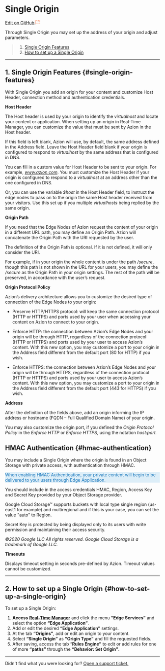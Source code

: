 # Single **Origin**

[Edit on GitHub <svg width="14" height="14" xmlns="http://www.w3.org/2000/svg"><g fill="none" stroke="#F3652B"><path d="M4.81.71H.672v11.43H12.1V8.001" stroke-width=".8"/><path d="M6.87.786h5.155V5.94M6.31 6.5L12.026.786"/></g></svg>](https://github.com/aziontech/docs_en/edit/master/edge-application/single-origin/index.md)

Through Single Origin you may set up the address of your origin and adjust parameters.

> 1. [Single Origin Features](#single-origin-features)
> 2. [How to set up a Single Origin](#how-to-set-up-a-single-origin)

---

## 1. Single Origin Features {#single-origin-features}

With Single Origin you add an origin for your content and customize Host Header, connection method and authentication credentials.

**Host Header**

The Host header is used by your origin to identify the *virtualhost* and locate your content or application. When setting up an origin in Real-Time Manager, you can customize the value that must be sent by Azion in the Host header.

If this field is left blank, Azion will use, by default, the same address defined in the Address field. Leave the Host Header field blank if your origin is configured to respond to *virtualhost* by the same address that is configured in DNS.

You can fill in a custom value for Host Header to be sent to your origin. For example, *www.azion.com*. You must customize the Host Header if your origin is configured to respond to a *virtualhost* at an address other than the one configured in DNS.

Or, you can use the variable *$host* in the Host Header field, to instruct the edge nodes to pass on to the origin the same Host header received from your visitors. Use this set up if you multiple *virtualhosts* being replied by the same origin.

**Origin Path**

If you need that the Edge Nodes of Azion request the content of your origin in a different URL path, you may define an Origin Path. Azion will concatenate the Origin Path with the URI requested by the user.

The definition of the Origin Path is optional. If it is not defined, it will only consider the URI.

For example, if in your origin the whole content is under the path */secure*, though this path is not shown in the URL for your users, you may define the */secure* as the Origin Path in your origin settings. The rest of the path will be preserved, in accordance with the user’s request.

**Origin Protocol Policy**

Azion’s delivery architecture allows you to customize the desired type of connection of the Edge Nodes to your origin:

* Preserve HTTP/HTTPS protocol: will keep the same connection protocol (HTTP or HTTPS) and ports used by your user when accessing your content on Azion to connect to your origin.

* Enforce HTTP: the connection between Azion’s Edge Nodes and your origin will be through HTTP, regardless of the connection protocol (HTTP or HTTPS) and ports used by your user to access Azion’s content. With this new option, you may customize a port to your origin in the Address field different from the default port (80 for HTTP) if you wish.

* Enforce HTTPS: the connection between Azion’s Edge Nodes and your origin will be through HTTPS, regardless of the connection protocol (HTTP or HTTPS) and ports used by your user to access Azion’s content. With this new option, you may customize a port to your origin in the Address field different from the default port (443 for HTTPS) if you wish.

  

**Address**

After the definition of the fields above, add an origin informing the IP address or hostname (FQDN – Full Qualified Domain Name) of your origin.

You may also customize the origin port, if you defined the *Origin Protocol Policy* in the *Enforce HTTP* or *Enforce HTTPS*, using the notation *host:port.*

## HMAC Authentication {#hmac-authentication}

You may include a Single Origin where the origin is found in an Object Storage with private access, with authentication through HMAC.

<p style="background-color:#ddeef8; color:#1574ba"> When enabling HMAC Authentication, your private content will begin to be delivered to your users through Edge Application.</p>

You should include in the access credentials HMAC, Region, Access Key and Secret Key provided by your Object Storage provider. 

Google Cloud Storage™ supports buckets with local type single region (us-east1 for example) and multiregional and if this is your case, you can set the value "auto" to Region. 

Secret Key is protected by being displayed only to its users with write permission and maintaining their access security.

_©2020 Google LLC All rights reserved. Google Cloud Storage is a trademark of Google LLC._



**Timeouts**

Displays timeout setting in seconds pre-defined by Azion. Timeout values cannot be customized.

---

## 2. How to set up a Single Origin {#how-to-set-up-a-single-origin}

To set up a Single Origin:

1.  **Access** [**Real-Time Manager**](https://manager.azion.com/) and click the menu **“Edge Services”** and select the option **“Edge Application”**.
2.  Add or edit the desired **“Edge Application”** settings.
3.  At the tab **“Origins”**, add or edit an origin to your content.
4.  Select **“Single Origin”** as **“Origin Type"** and fill the requested fields.
5.  After saving, access the tab “**Rules Engine”** to edit or add rules for one of more **“paths”** through the **“Behavior: Set Origin”**.

---

Didn't find what you were looking for? [Open a support ticket.](https://tickets.azion.com/)
